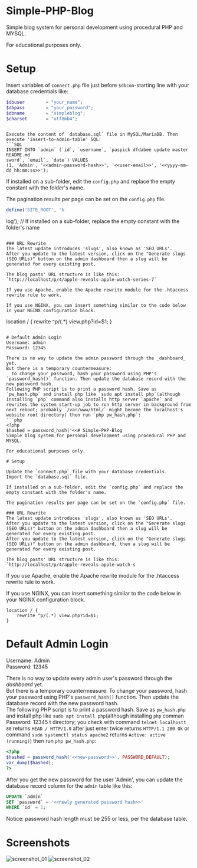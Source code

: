 # Simple-PHP-Blog
Simple blog system for personal development using procedural PHP and MYSQL.

For educational purposes only.

# Setup

Insert variables of `connect.php` file just before `$dbcon`-starting line with your database credentials like:
```PHP
$dbuser        = "your_name";
$dbpass        = "your_password";
$dbname        = "simpleblog";
$charset       = "utf8mb4";
```

```

Execute the content of `database.sql` file in MySQL/MariaDB. Then execute 'insert-to-admin-table' SQL:
```SQL
INSERT INTO `admin` (`id`, `username`, `paspick dfdabee update master README.md
sword`, `email`, `date`) VALUES
(1, 'Admin', '<<admin-password-hash>>', '<<user-email>>', '<<yyyy-mm-dd hh:mm:ss>>');
```

If installed on a sub-folder, edit the `config.php` and replace the empty constant with the folder's name.  

The pagination results per page can be set on the `config.php` file.  
```PHP
define('SITE_ROOT', 'b
```
log'); // If installed on a sub-folder, replace the empty constant with the folder's name
```

### URL Rewrite
The latest update introduces 'slugs', also known as 'SEO URLs'.   
After you update to the latest version, click on the "Generate slugs (SEO URLs)" button on the admin dashboard then a slug will be generated for every existing post.   

The blog posts' URL structure is like this: `http://localhost/p/4/apple-reveals-apple-watch-series-7`   

If you use Apache, enable the Apache rewrite module for the .htaccess rewrite rule to work.

If you use NGINX, you can insert something similar to the code below in your NGINX configuration block.      
```
location / {
    rewrite ^p/(.*) view.php?id=$1;
}
```

# Default Admin Login
Username: admin  
Password: 12345   

There is no way to update the admin password through the _dashboard_ yet.  
But there is a temporary countermeasure:
  To change your password, hash your password using PHP's `password_hash()` function. Then update the database record with the new password hash.   
Following PHP script is to print a password hash. Save as `pw_hash.php` and install php like `sudo apt install php`(although installing `php` command also installs http server `apache` and rewrites the system start-up job to run http server in background from next reboot; probably `/var/www/html/` might become the localhost's website root directory) then run `php pw_hash.php`:
```php
<?php
$hashed = password_hash('<<# Simple-PHP-Blog
Simple blog system for personal development using procedural PHP and MYSQL.

For educational purposes only.

# Setup

Update the `connect.php` file with your database credentials.  
Import the `database.sql` file.  

If installed on a sub-folder, edit the `config.php` and replace the empty constant with the folder's name.  

The pagination results per page can be set on the `config.php` file.  

### URL Rewrite
The latest update introduces 'slugs', also known as 'SEO URLs'.   
After you update to the latest version, click on the "Generate slugs (SEO URLs)" button on the admin dashboard then a slug will be generated for every existing post.   
After you update to the latest version, click on the "Generate slugs (SEO URLs)" button on the admin dashboard, then a slug will be generated for every existing post.   

The blog posts' URL structure is like this: `http://localhost/p/4/apple-reveals-apple-watch-s
```

If you use Apache, enable the Apache rewrite module for the .htaccess rewrite rule to work.

If you use NGINX, you can insert something similar to the code below in your NGINX configuration block.      
```
location / {
    rewrite ^p/(.*) view.php?id=$1;
}
```

# Default Admin Login
Username: Admin  
Password: 12345   


There is no way to update every admin user's password through the _dashboard_ yet.  
But there is a temporary countermeasure:
  To change your password, hash your password using PHP's `password_hash()` function. Then update the database record with the new password hash.   
The following PHP script is to print a password hash. Save as `pw_hash.php` and install php like `sudo apt install php`(although installing `php` comman
Password: 12345   t directory; you check with command `telnet localhostt 80` returns `HEAD / HTTP/1.0` after just enter twice returns `HTTP/1.1 200 Ok` or command `sudo systemctl status apache2` returns `Active: active (running)`) then run `php pw_hash.php`:

```php
<?php
$hashed = password_hash('<<new-password>>', PASSWORD_DEFAULT);
var_dump($hashed);
?>
```

After you get the new password for the user 'Admin', you can update the database record column for the `admin` table like this:
```SQL
UPDATE `admin`
SET `password` = '<<newly generated password hash>>'
WHERE `id` = 1;
```


Notice: password hash length must be 255 or less, per the database table.

# Screenshots

![screenshot_01](https://user-images.githubusercontent.com/16838612/66112823-78d32e00-e5c3-11e9-9b38-93ba488071e0.jpg)
![screenshot_02](https://user-images.githubusercontent.com/16838612/66112874-8d172b00-e5c3-11e9-97e4-590da5675100.jpg)
